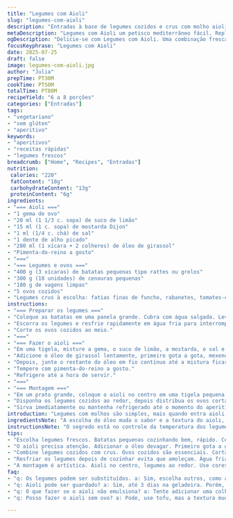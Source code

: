 ```yaml
---
title: "Legumes com Aioli"
slug: "legumes-com-aioli"
description: "Entradas à base de legumes cozidos e crus com molho aioli caseiro. Inclui batatas pequenas, cenouras, vagens e ovos cozidos. O aioli é uma maionese com alho, limão e mostarda, feita com óleo de canola. Receita sem glúten, lactose, nozes e sem produtos lácteos. Preparação rápida e ideal para servir em festas ou aperitivos para 6 a 8 pessoas."
metaDescription: "Legumes com Aioli um petisco mediterrâneo fácil. Repleto de sabor, ótimo para festas. Vegetais cozidos, cru e um molho incrível"
ogDescription: "Delicie-se com Legumes com Aioli. Uma combinação fresca e saborosa, ideal para compartilhar em eventos e encontros especiais"
focusKeyphrase: "Legumes com Aioli"
date: 2025-07-25
draft: false
image: legumes-com-aioli.jpg
author: "Julia"
prepTime: PT30M
cookTime: PT50M
totalTime: PT80M
recipeYield: "6 a 8 porções"
categories: ["Entradas"]
tags:
- "vegetariano"
- "sem glúten"
- "aperitivo"
keywords:
- "aperitivos"
- "receitas rápidas"
- "legumes frescos"
breadcrumb: ["Home", "Recipes", "Entradas"]
nutrition: 
 calories: "220"
 fatContent: "18g"
 carbohydrateContent: "13g"
 proteinContent: "6g"
ingredients:
- "=== Aioli ==="
- "1 gema de ovo"
- "20 ml (1 1/3 c. sopa) de suco de limão"
- "15 ml (1 c. sopa) de mostarda Dijon"
- "1 ml (1/4 c. chá) de sal"
- "1 dente de alho picado"
- "280 ml (1 xícara + 2 colheres) de óleo de girassol"
- "Pimenta-do-reino a gosto"
- "==="
- "=== Legumes e ovos ==="
- "400 g (3 xícaras) de batatas pequenas tipo rattes ou grelos"
- "300 g (18 unidades) de cenouras pequenas"
- "180 g de vagens limpas"
- "5 ovos cozidos"
- "Legumes crus à escolha: fatias finas de funcho, rabanetes, tomates-cereja, pepino, etc."
instructions:
- "=== Preparar os legumes ==="
- "Coloque as batatas em uma panela grande. Cubra com água salgada. Leve para ferver e cozinhe por 12 minutos. Acrescente as cenouras, cozinhe por mais 7 minutos. Por fim, adicione as vagens, cozinhe por 3 minutos ou até os legumes estarem macios mas firmes."
- "Escorra os legumes e resfrie rapidamente em água fria para interromper o cozimento."
- "Corte os ovos cozidos ao meio."
- "==="
- "=== Fazer o aioli ==="
- "Em uma tigela, misture a gema, o suco de limão, a mostarda, o sal e o alho com um batedor."
- "Adicione o óleo de girassol lentamente, primeiro gota a gota, mexendo sempre com o batedor até a maionese começar a engrossar."
- "Depois, junte o restante do óleo em fio contínuo até a mistura ficar espessa e cremosa."
- "Tempere com pimenta-do-reino a gosto."
- "Refrigere até a hora de servir."
- "==="
- "=== Montagem ==="
- "Em um prato grande, coloque o aioli no centro em uma tigela pequena."
- "Disponha os legumes cozidos ao redor, depois distribua os ovos cortados e os legumes crus escolhidos em volta para criar cor e textura."
- "Sirva imediatamente ou mantenha refrigerado até o momento do aperitivo."
introduction: "Legumes com molhos são simples, mais quando entra aioli a coisa ganha outra vida. Batatas, cenoura, vagem - tudo cozido na medida certa, firme, nada mole. O alho do aioli dá o toque forte, sem exagero. Aioli funciona aqui como estrela, base, convite. Legumes crus jogam frescor, quebram a textura apaipada dos cozidos. Ovos dão consistência. Tudo pensado para petiscos que não cansam. Sem glúten, sem lactose, perfeito para todo mundo. Pode até parecer básico, mas sabor, textura e contraste fazem a diferença. Aperitivo para várias bocas, sem estresse. Pra um encontro ou mesmo para tirar da rotina, bom garante aqui."
ingredientsNote: "A escolha do óleo muda o sabor e a textura do aioli, óleo de girassol oferece sabor neutro, ideal para deixar o alho em destaque. A mostarda Dijon traz acidez e ajuda a emulsificar a maionese. Evite usar óleo muito pesado ou sabor forte para não brigar com o alho. Para legumes, batatas pequenas são melhores porque cozinham rápido e uniformemente. Cenouras pequenas cortadas em tamanhos similares garantem cozimento equilibrado. Vagens frescas são fundamentais, nada de folhas ou vagens velhas. Ovos cozidos devem estar firmes mas não secos. Legumes crus precisam ser fresquinhos e precisam de cortes finos para equilibrar com o cozido. Funcho, rabanete e pepino dão crocância e contraste de sabores e cores."
instructionsNote: "O segredo está no controle da temperatura dos legumes para não passarem do ponto, principalmente cenouras e vagens. A marcação do tempo é flexível, cortar cinco minutos a mais ou menos altera textura e sabor. O aioli deve ser feito com o óleo adicionado em pequenas quantidades para garantir emulsão firme, ai sempre mexendo rápido para não talhar. Se muito frio, o aioli pode não pegar, prefira aplicar quase em temperatura ambiente. Resfriar os legumes ao final do cozimento impede cozimento demais e mantém cor viva. A montagem deve ser visual: aioli em centro numa tigela, legumes variando cores e texturas ao redor. Sirva com pães ou torradas se quiser complementar. Fácil de adaptar e que mistura técnica simples com sabor direto."
tips:
- "Escolha legumes frescos. Batatas pequenas cozinhando bem, rápido. Cenouras em tamanhos iguais ajudam no cozimento. Vagens devem estar crocantes."
- "O aioli precisa atenção. Adicionar o óleo devagar. Primeiro gota a gota, depois em fio, sempre mexendo. Frio demais pode não dar certo."
- "Combine legumes cozidos com crus. Ovos cozidos são essenciais. Cortá-los ao meio, uma boa prática. Visualmente, isso funciona bem."
- "Resfriar os legumes depois de cozinhar evita que amoleçam. Água fria é um truque. Mantém a cor vibrante, textura firme."
- "A montagem é artística. Aioli no centro, legumes ao redor. Use cores variadas, contraste é chave. Podem adicionar pães para acompanhar."
faq:
- "q: Os legumes podem ser substituídos. a: Sim, escolha outros, como abobrinha, brócolis. Função é manter crocância e brilho. Sempre fresquinhos."
- "q: Aioli pode ser guardado? a: Sim, até 3 dias na geladeira. Porém, se muito frio, pode talhar. Melhor em temperatura ambiente."
- "q: O que fazer se o aioli não emulsiona? a: Tente adicionar uma colher de água. Isso pode ajudar. Também mexa mais rápido para os ingredientes se unirem."
- "q: Posso fazer o aioli sem ovo? a: Pode, use tofu, mas a textura muda. Não fica igual. Outra opção, maionese vegana do mercado funciona aqui."

---
```


